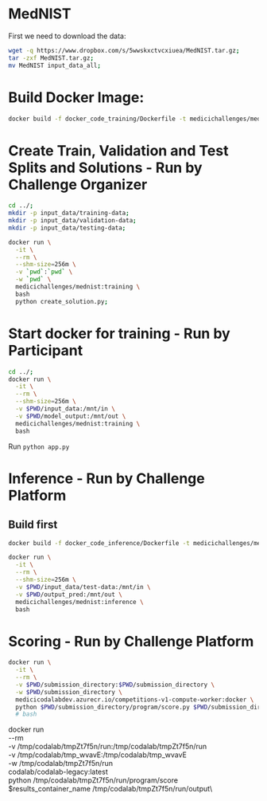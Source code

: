 # MedNIST

First we need to download the data:

```bash
wget -q https://www.dropbox.com/s/5wwskxctvcxiuea/MedNIST.tar.gz;
tar -zxf MedNIST.tar.gz;
mv MedNIST input_data_all;
```

# Build Docker Image:
```bash
docker build -f docker_code_training/Dockerfile -t medicichallenges/mednist:training .;
```

# Create Train, Validation and Test Splits and Solutions - Run by Challenge Organizer
```bash
cd ../;
mkdir -p input_data/training-data;
mkdir -p input_data/validation-data;
mkdir -p input_data/testing-data;

docker run \
  -it \
  --rm \
  --shm-size=256m \
  -v `pwd`:`pwd` \
  -w `pwd` \
  medicichallenges/mednist:training \
  bash
  python create_solution.py;
```


# Start docker for training - Run by Participant
```bash
cd ../;
docker run \
  -it \
  --rm \
  --shm-size=256m \
  -v $PWD/input_data:/mnt/in \
  -v $PWD/model_output:/mnt/out \
  medicichallenges/mednist:training \
  bash
```
Run ```python app.py```

# Inference - Run by Challenge Platform

## Build first
```bash
docker build -f docker_code_inference/Dockerfile -t medicichallenges/mednist:inference .
```

```bash
docker run \
  -it \
  --rm \
  --shm-size=256m \
  -v $PWD/input_data/test-data:/mnt/in \
  -v $PWD/output_pred:/mnt/out \
  medicichallenges/mednist:inference \
  bash
```
<!-- CMD ["python", "inference_on_test.py"] -->
<!-- #medicichallenges/mednist:inference_sleep -->


# Scoring - Run by Challenge Platform
```bash
docker run \
  -it \
  --rm \
  -v $PWD/submission_directory:$PWD/submission_directory \
  -w $PWD/submission_directory \
  medicicodalabdev.azurecr.io/competitions-v1-compute-worker:docker \
  python $PWD/submission_directory/program/score.py $PWD/submission_directory/input $PWD/submission_directory/output
  # bash
```
<!-- -v $PWD/reference_data:/mnt/solution \ -->


docker run \
  --rm \
  -v /tmp/codalab/tmpZt7f5n/run:/tmp/codalab/tmpZt7f5n/run \
  -v /tmp/codalab/tmp_wvavE:/tmp/codalab/tmp_wvavE\
  -w /tmp/codalab/tmpZt7f5n/run \
  codalab/codalab-legacy:latest \
  python /tmp/codalab/tmpZt7f5n/run/program/score $results_container_name /tmp/codalab/tmpZt7f5n/run/output\

<!-- codalabinfrastructure.azurecr.io/aks-compute-worker:3 \ -->